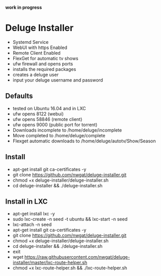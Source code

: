**work in progress**

# Deluge Installer
* Systemd Service
* WebUI with https Enabled 
* Remote Client Enabled
* FlexGet for automatic tv shows
* ufw firewall and opens ports
* installs the required packages
* creates a deluge user
* input your deluge username and password

## Defaults
* tested on Ubuntu 16.04 and in LXC
* ufw opens 8122 (webui)
* ufw opens 58846 (remote client)
* ufw opens 9000 (public port for torrent)
* Downloads incomplete to /home/deluge/incomplete
* Move completed to /home/deluge/complete
* Flexget automatic downloads to /home/deluge/autotv/Show/Season

## Install
* apt-get install git ca-certificates -y
* git clone https://github.com/nwgat/deluge-installer.git
* chmod +x deluge-installer/deluge-installer.sh
* cd deluge-installer && ./deluge-installer.sh

## Install in LXC
* apt-get install lxc -y
* sudo lxc-create -n seed -t ubuntu && lxc-start -n seed 
* lxc-attach -n seed
* apt-get install git ca-certificates -y
* git clone https://github.com/nwgat/deluge-installer.git
* chmod +x deluge-installer/deluge-installer.sh
* cd deluge-installer && ./deluge-installer.sh
* exit
* wget https://raw.githubusercontent.com/nwgat/deluge-installer/master/lxc-route-helper.sh
* chmod +x  lxc-route-helper.sh && ./lxc-route-helper.sh 